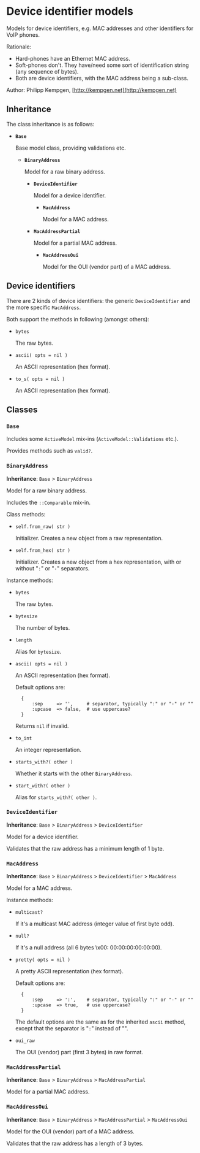 # Device identifier models

Models for device identifiers, e.g. MAC addresses and other identifiers for VoIP phones.

Rationale:

- Hard-phones have an Ethernet MAC address.
- Soft-phones don't. They have/need some sort of identification string
  (any sequence of bytes).
- Both are device identifiers, with the MAC address being a sub-class.

Author: Philipp Kempgen, [http://kempgen.net](http://kempgen.net)


## Inheritance

The class inheritance is as follows:

- **`Base`**
	
	Base model class, providing validations etc.
	
	- **`BinaryAddress`**
		
		Model for a raw binary address.
		
		- **`DeviceIdentifier`**
			
			Model for a device identifier.
			
			- **`MacAddress`**
				
				Model for a MAC address.
		
		- **`MacAddressPartial`**
			
			Model for a partial MAC address.
			
			- **`MacAddressOui`**
				
				Model for the OUI (vendor part) of a MAC address.


## Device identifiers

There are 2 kinds of device identifiers: the generic `DeviceIdentifier` and the more specific `MacAddress`.

Both support the methods in following (amongst others):

- `bytes`
	
	The raw bytes.

- `ascii( opts = nil )`
	
	An ASCII representation (hex format).

- `to_s( opts = nil )`
	
	An ASCII representation (hex format).


## Classes


### `Base`

Includes some `ActiveModel` mix-ins (`ActiveModel::Validations` etc.).

Provides methods such as `valid?`.


### `BinaryAddress`

**Inheritance**:
`Base` >
`BinaryAddress`

Model for a raw binary address.

Includes the `::Comparable` mix-in.

Class methods:

- `self.from_raw( str )`
	
	Initializer. Creates a new object from a raw representation.

- `self.from_hex( str )`
	
	Initializer. Creates a new object from a hex representation,
	with or without "`:`" or "`-`" separators.

Instance methods:

- `bytes`
	
	The raw bytes.

- `bytesize`
	
	The number of bytes.

- `length`
	
	Alias for `bytesize`.

- `ascii( opts = nil )`
	
	An ASCII representation (hex format).
	
	Default options are:
		
		{
			:sep     => '',     # separator, typically ":" or "-" or ""
			:upcase  => false,  # use uppercase?
		}
	
	Returns `nil` if invalid.

- `to_int`
	
	An integer representation.

- `starts_with?( other )`
	
	Whether it starts with the other `BinaryAddress`.

- `start_with?( other )`
	
	Alias for `starts_with?( other )`.


### `DeviceIdentifier`

**Inheritance**:
`Base` >
`BinaryAddress` >
`DeviceIdentifier`

Model for a device identifier.

Validates that the raw address has a minimum length of 1 byte.


### `MacAddress`

**Inheritance**:
`Base` >
`BinaryAddress` >
`DeviceIdentifier` >
`MacAddress`

Model for a MAC address.

Instance methods:

- `multicast?`
	
	If it's a multicast MAC address (integer value of first byte odd).

- `null?`
	
	If it's a null address (all 6 bytes \x00: 00:00:00:00:00:00).

- `pretty( opts = nil )`

	A pretty ASCII representation (hex format).
	
	Default options are:
		
		{
			:sep     => ':',    # separator, typically ":" or "-" or ""
			:upcase  => true,   # use uppercase?
		}
	
	The default options are the same as for the inherited `ascii` method, except that the separator is "`:`" instead of "".

- `oui_raw`

	The OUI (vendor) part (first 3 bytes) in raw format.


### `MacAddressPartial`

**Inheritance**:
`Base` >
`BinaryAddress` >
`MacAddressPartial`

Model for a partial MAC address.


### `MacAddressOui`

**Inheritance**:
`Base` >
`BinaryAddress` >
`MacAddressPartial` >
`MacAddressOui`

Model for the OUI (vendor) part of a MAC address.

Validates that the raw address has a length of 3 bytes.


